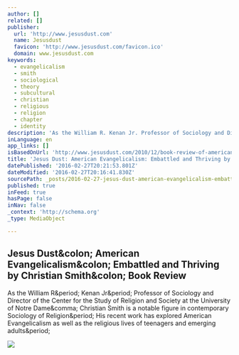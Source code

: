```yaml
---
author: []
related: []
publisher:
  url: 'http://www.jesusdust.com'
  name: Jesusdust
  favicon: 'http://www.jesusdust.com/favicon.ico'
  domain: www.jesusdust.com
keywords:
  - evangelicalism
  - smith
  - sociological
  - theory
  - subcultural
  - christian
  - religious
  - religion
  - chapter
  - identity
description: 'As the William R. Kenan Jr. Professor of Sociology and Director of the Center for the Study of Religion and Society at the University of Notre Dame, Christian Smith is a notable figure in contemporary Sociology of Religion. His recent work has explored American Evangelicalism as well as the religious lives of teenagers and emerging adults.'
inLanguage: en
app_links: []
isBasedOnUrl: 'http://www.jesusdust.com/2010/12/book-review-of-american-evangelicalism.html'
title: 'Jesus Dust: American Evangelicalism: Embattled and Thriving by Christian Smith: Book Review'
datePublished: '2016-02-27T20:21:53.801Z'
dateModified: '2016-02-27T20:16:41.830Z'
sourcePath: _posts/2016-02-27-jesus-dust-american-evangelicalism-embattled-and-thriving.md
published: true
inFeed: true
hasPage: false
inNav: false
_context: 'http://schema.org'
_type: MediaObject

---
```

<article style=""><h1>Jesus Dust&amp;colon; American Evangelicalism&amp;colon; Embattled and Thriving by Christian Smith&amp;colon; Book Review</h1><p>As the William R&amp;period; Kenan Jr&amp;period; Professor of Sociology and Director of the Center for the Study of Religion and Society at the University of Notre Dame&amp;comma; Christian Smith is a notable figure in contemporary Sociology of Religion&amp;period; His recent work has explored American Evangelicalism as well as the religious lives of teenagers and emerging adults&amp;period;</p><img src="http://3.bp.blogspot.com/-D_HeVvIgWvs/UUB5TMnxzWI/AAAAAAAADeQ/5zF2iMeWwwA/s200/amerevangSmith.jpg" /></article>